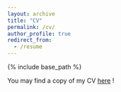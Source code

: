 ```yaml
---
layout: archive
title: "CV"
permalink: /cv/
author_profile: true
redirect_from:
  - /resume
---
```


{% include base_path %}

You may find a copy of my CV [here](https://nicholas-h-bingham.github.io/cv/cv_latest.pdf "CV") !
